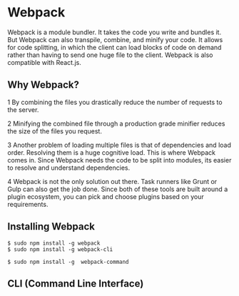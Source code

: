 # Webpack

Webpack is a module bundler. It takes the code you write and bundles it. But Webpack can also transpile, combine, and minify your code. It allows for code splitting, in which the client can load blocks of code on demand rather than having to send one huge file to the client. Webpack is also compatible with React.js.


## Why Webpack?  

1 By combining the files you drastically reduce the number of requests to the server. 

2 Minifying the combined file through a production grade minifier reduces the size of the files you request.

3 Another problem of loading multiple files is that of dependencies and load order. Resolving them is a huge cognitive load. This is where Webpack comes in. Since Webpack needs the code to be split into modules, its easier to resolve and understand dependencies.

4 Webpack is not the only solution out there. Task runners like Grunt or Gulp can also get the job done. Since both of these tools are built around a plugin ecosystem, you can pick and choose plugins based on your requirements.


## Installing Webpack  

```
$ sudo npm install -g webpack
$ sudo npm install -g webpack-cli

$ sudo npm install -g  webpack-command
```

## CLI (Command Line Interface)   





